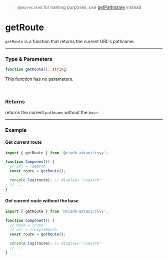 > `@deprecated` for naming purposes, use [getPathname](/docs/api/getPathname) instead

# getRoute

`getRoute` is a function that returns the current URL's pathname.

<hr/>

### Type & Parameters

```ts
function getRoute(): string;
```

This function has no parameters.

<br/>

### Returns

returns the current `pathname` without the `base`.

<hr/>

### Example

#### Get current route

```ts
import { getRoute } from '@riadh-adrani/ruvy';

function Component() {
  // url = /search
  const route = getRoute();

  console.log(route); // displays "/search"
  // ...
}
```

#### Get current route without the base

```ts
import { getRoute } from '@riadh-adrani/ruvy';

function Component() {
  // base = /ruvy
  // url = /ruvy/search
  const route = getRoute();

  console.log(route); // displays "/search"
  // ...
}
```
